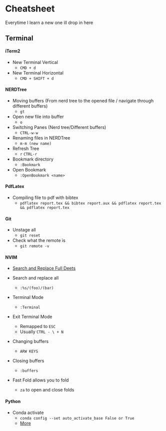 # Cheatsheet

Everytime I learn a new one ill drop in here

## Terminal

#### iTerm2

- New Terminal Vertical
    - ``CMD + d ``
- New Terminal Horizontal
    - ``CMD + SHIFT + d ``

#### NERDTree

- Moving buffers (From nerd tree to the opened file / navigate through different buffers)
    - ``gt``
- Open new file into buffer
    - ``o``
- Switching Panes (Nerd tree/Different buffers)
    - ``CTRL-w-w``
- Renaming files in NERDTree
    - ``m-m (new name)``
- Refresh Tree
    - ``r`` ``CTRL-r``
- Bookmark directory
    - ``:Bookmark``
- Open Bookmark 
    - ``:OpenBookmark <name>``

#### PdfLatex

- Compiling file to pdf with bibtex
    - ``pdflatex report.tex && bibtex report.aux && pdflatex report.tex && pdflatex report.tex`` 

#### Git

- Unstage all
    - ``git reset``
- Check what the remote is
    - ``git remote -v``

#### NVIM

- [Search and Replace Full Deets](https://vim.fandom.com/wiki/Search_and_replace)

- Search and replace all
    - ``:%s/(foo)/(bar)`` 

- Terminal Mode 
    - ``:Terminal``

- Exit Terminal Mode 
    - Remapped to ``ESC``
    - Usually `` CTRL - \ + N ``

- Changing buffers
    - `` ARW KEYS `` 

- Closing buffers 
    - `` :buffers `` 

- Fast Fold allows you to fold
    - `` za `` to open and close folds

#### Python

- Conda activate
    - ``conda config --set auto_activate_base False or True``
    - [More](https://docs.anaconda.com/anaconda/install/mac-os/)
